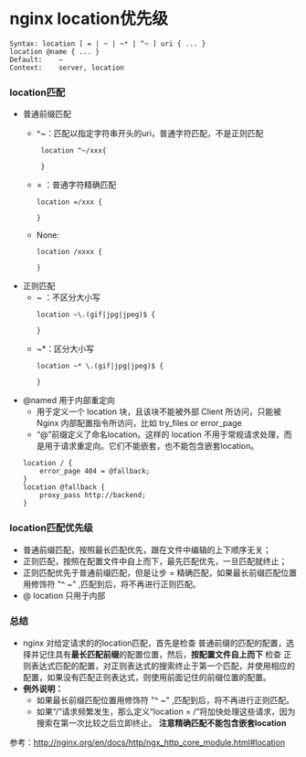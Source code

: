 

# nginx location优先级

	Syntax:	location [ = | ~ | ~* | ^~ ] uri { ... }
	location @name { ... }
	Default:	—
	Context:	server, location

###  location匹配
- 普通前缀匹配
  - ^\~：匹配以指定字符串开头的uri，普通字符匹配，不是正则匹配 
    ```
     location ^~/xxx{
         
     }
    ```

  - = ：普通字符精确匹配	
    ```
    location =/xxx {
        
    }
    ```
  - None: 
    ```
    location /xxxx {
        
    }

    ```
- 正则匹配
  - ~ ：不区分大小写
    ```
    location ~\.(gif|jpg|jpeg)$ {
        
    }
    ```
  - ~\*：区分大小写
    ```
    location ~* \.(gif|jpg|jpeg)$ {
        
    }
    ```
- @named 用于内部重定向
   - 用于定义一个 location 块，且该块不能被外部 Client 所访问，只能被 Nginx 内部配置指令所访问，比如 try_files or error_page
   - “@”前缀定义了命名location。这样的 location 不用于常规请求处理，而是用于请求重定向。它们不能嵌套，也不能包含嵌套location。
    ```
    location / {
     	error_page 404 = @fallback;
    }
    location @fallback {
    	proxy_pass http://backend;
    }
    ```

###  location匹配优先级
- 普通前缀匹配，按照最长匹配优先，跟在文件中编辑的上下顺序无关；
- 正则匹配，按照在配置文件中自上而下，最先匹配优先，一旦匹配就终止；
- 正则匹配优先于普通前缀匹配，但是让步 = 精确匹配，如果最长前缀匹配位置用修饰符 "^ ~" ,匹配到后，将不再进行正则匹配。 
- @ location 只用于内部
###  总结
- nginx 对给定请求的的location匹配，首先是检查 普通前缀的匹配的配置，选择并记住具有**最长匹配前缀**的配置位置，然后，**按配置文件自上而下** 检查 正则表达式匹配的配置，对正则表达式的搜索终止于第一个匹配，并使用相应的配置，如果没有匹配正则表达式，则使用前面记住的前缀位置的配置。 
- **例外说明：** 
  - 如果最长前缀匹配位置用修饰符 "^ ~" ,匹配到后，将不再进行正则匹配。 
  - 如果“/”请求频繁发生，那么定义“location = /”将加快处理这些请求，因为搜索在第一次比较之后立即终止。 **注意精确匹配不能包含嵌套location**



参考：http://nginx.org/en/docs/http/ngx_http_core_module.html#location
